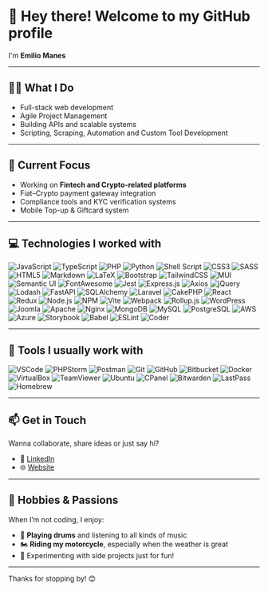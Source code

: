 # 👋 Hey there! Welcome to my GitHub profile
I'm **Emilio Manes**

---

## 🧑‍💻 What I Do

- Full-stack web development
- Agile Project Management
- Building APIs and scalable systems
- Scripting, Scraping, Automation and Custom Tool Development

---

## 🚀 Current Focus

- Working on **Fintech and Crypto-related platforms**
- Fiat–Crypto payment gateway integration
- Compliance tools and KYC verification systems
- Mobile Top-up & Giftcard system

---

## 💻 Technologies I worked with

![JavaScript](https://img.shields.io/badge/-JavaScript-F7DF1E?style=flat-square&logo=javascript&logoColor=000)
![TypeScript](https://img.shields.io/badge/-TypeScript-3178C6?style=flat-square&logo=typescript&logoColor=fff)
![PHP](https://img.shields.io/badge/-PHP-777BB4?style=flat-square&logo=php&logoColor=fff)
![Python](https://img.shields.io/badge/-Python-3776AB?style=flat-square&logo=python&logoColor=fff)
![Shell Script](https://img.shields.io/badge/-Shell_Script-4EAA25?style=flat-square&logo=gnu-bash&logoColor=fff)
![CSS3](https://img.shields.io/badge/-CSS3-1572B6?style=flat-square&logo=css3)
![SASS](https://img.shields.io/badge/-SASS-CC6699?style=flat-square&logo=sass&logoColor=fff)
![HTML5](https://img.shields.io/badge/-HTML5-E34F26?style=flat-square&logo=html5&logoColor=fff)
![Markdown](https://img.shields.io/badge/-Markdown-000000?style=flat-square&logo=markdown)
![LaTeX](https://img.shields.io/badge/-LaTeX-008080?style=flat-square&logo=latex)
![Bootstrap](https://img.shields.io/badge/-Bootstrap-7952B3?style=flat-square&logo=bootstrap)
![TailwindCSS](https://img.shields.io/badge/-TailwindCSS-06B6D4?style=flat-square&logo=tailwind-css)
![MUI](https://img.shields.io/badge/-MUI-007FFF?style=flat-square&logo=mui)
![Semantic UI](https://img.shields.io/badge/-Semantic_UI-35BDB2?style=flat-square&logo=semantic-ui-react)
![FontAwesome](https://img.shields.io/badge/-FontAwesome-528DD7?style=flat-square&logo=fontawesome&logoColor=white)
![Jest](https://img.shields.io/badge/-Jest-C21325?style=flat-square&logo=jest)
![Express.js](https://img.shields.io/badge/-Express.js-404D59?style=flat-square&logo=express)
![Axios](https://img.shields.io/badge/-Axios-5A29E4?style=flat-square)
![jQuery](https://img.shields.io/badge/-jQuery-0769AD?style=flat-square&logo=jquery&logoColor=fff)
![Lodash](https://img.shields.io/badge/-Lodash-3492FF?style=flat-square)
![FastAPI](https://img.shields.io/badge/-FastAPI-009688?style=flat-square&logo=fastapi)
![SQLAlchemy](https://img.shields.io/badge/-SQLAlchemy-FF3F3F?style=flat-square)
![Laravel](https://img.shields.io/badge/-Laravel-FF2D20?style=flat-square&logo=laravel&logoColor=white)
![CakePHP](https://img.shields.io/badge/-CakePHP-D33C43?style=flat-square)
![React](https://img.shields.io/badge/-React-61DAFB?style=flat-square&logo=react&logoColor=000)
![Redux](https://img.shields.io/badge/-Redux-764ABC?style=flat-square&logo=redux&logoColor=fff)
![Node.js](https://img.shields.io/badge/-Node.js-339933?style=flat-square&logo=node.js&logoColor=white)
![NPM](https://img.shields.io/badge/-NPM-CB3837?style=flat-square&logo=npm)
![Vite](https://img.shields.io/badge/-Vite-646CFF?style=flat-square&logo=vite&logoColor=white)
![Webpack](https://img.shields.io/badge/-Webpack-8DD6F9?style=flat-square&logo=webpack&logoColor=000)
![Rollup.js](https://img.shields.io/badge/-Rollup.js-EC4A3F?style=flat-square&logo=rollup.js&logoColor=white)
![WordPress](https://img.shields.io/badge/-WordPress-21759B?style=flat-square&logo=wordpress&logoColor=white)
![Joomla](https://img.shields.io/badge/-Joomla-5091CD?style=flat-square&logo=joomla)
![Apache](https://img.shields.io/badge/-Apache-D22128?style=flat-square&logo=apache)
![Nginx](https://img.shields.io/badge/-Nginx-009639?style=flat-square&logo=nginx&logoColor=white)
![MongoDB](https://img.shields.io/badge/-MongoDB-47A248?style=flat-square&logo=mongodb&logoColor=white)
![MySQL](https://img.shields.io/badge/-MySQL-4479A1?style=flat-square&logo=mysql&logoColor=white)
![PostgreSQL](https://img.shields.io/badge/-PostgreSQL-336791?style=flat-square&logo=postgresql&logoColor=white)
![AWS](https://img.shields.io/badge/-AWS-232F3E?style=flat-square&logo=amazon-aws)
![Azure](https://img.shields.io/badge/-Azure-0078D4?style=flat-square&logo=microsoft-azure)
![Storybook](https://img.shields.io/badge/-Storybook-FF4785?style=flat-square&logo=storybook&logoColor=white)
![Babel](https://img.shields.io/badge/-Babel-F9DC3E?style=flat-square&logo=babel&logoColor=000)
![ESLint](https://img.shields.io/badge/-ESLint-4B32C3?style=flat-square&logo=eslint)
![Coder](https://img.shields.io/badge/-Coder-1F1F1F?style=flat-square)

---

## 🧰 Tools I usually work with

![VSCode](https://img.shields.io/badge/-VS_Code-007ACC?style=flat-square&logo=visual-studio-code)
![PHPStorm](https://img.shields.io/badge/-PHPStorm-000000?style=flat-square&logo=phpstorm)
![Postman](https://img.shields.io/badge/-Postman-FF6C37?style=flat-square&logo=postman)
![Git](https://img.shields.io/badge/-Git-F05032?style=flat-square&logo=git)
![GitHub](https://img.shields.io/badge/-GitHub-181717?style=flat-square&logo=github)
![Bitbucket](https://img.shields.io/badge/-Bitbucket-0052CC?style=flat-square&logo=bitbucket)
![Docker](https://img.shields.io/badge/-Docker-2496ED?style=flat-square&logo=docker)
![VirtualBox](https://img.shields.io/badge/-VirtualBox-183A61?style=flat-square&logo=virtualbox)
![TeamViewer](https://img.shields.io/badge/-TeamViewer-0E8EE9?style=flat-square&logo=teamviewer)
![Ubuntu](https://img.shields.io/badge/-Ubuntu-E95420?style=flat-square&logo=ubuntu)
![CPanel](https://img.shields.io/badge/-cPanel-E27C1E?style=flat-square&logo=cpanel)
![Bitwarden](https://img.shields.io/badge/-Bitwarden-175DDC?style=flat-square&logo=bitwarden)
![LastPass](https://img.shields.io/badge/-LastPass-D32D27?style=flat-square&logo=lastpass)
![Homebrew](https://img.shields.io/badge/-Homebrew-FBB040?style=flat-square&logo=homebrew)

---

## 📫 Get in Touch

Wanna collaborate, share ideas or just say hi?

- 💼 [LinkedIn](https://www.linkedin.com/in/emilio-manes/)
- 🌐 [Website](https://www.manes-ws.com)

---

## 🎵 Hobbies & Passions

When I’m not coding, I enjoy:

- 🥁 **Playing drums** and listening to all kinds of music
- 🏍️ **Riding my motorcycle**, especially when the weather is great
- 🧪 Experimenting with side projects just for fun!

---

Thanks for stopping by! 😊
